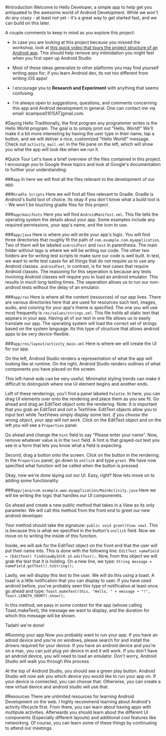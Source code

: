 #Introduction
Welcome to Hello Developer, a simple app to help get you antiquated to the
awesome world of Android Development. While we won't do any crazy - at least not
yet - it's a great way to get started fast, and we can build on this later.

A couple comments to keep in mind as you explore this project:
* In case you are looking at this project because you missed the workshop, look
at [this quick video that tours the project structure of an Android app](https://www.youtube.com/watch?v=Z_oHH3ZVcB4). This should help remove any intimidation you might feel when you first open up Android Studio

* Most of these ideas generalize to other platforms you may find yourself writing
apps for; if you learn Android dev, its not too different from writing iOS apps!

* I encourage you to **Research and Experiment** with anything that seems
confusing.

* I'm always open to suggestions, questions, and comments concerning this app and
Android development in general. One can contact me via email: kcampos0101[AT]gmail.com.

#Saying Hello
Traditionally, the first program any programmer writes is the Hello World
program. The goal is to simply print out "Hello, World!" We'll make it a bit
more interesting by having the user type in their name, tap a button,
and we will deliver a nice, customized "Hello World!" message.
Check out `activity_mail.xml` in the file pane on the left, which will show you what
the app will look like when we run it.

#Quick Tour
Let's have a brief overview of the files contained in this project. I encourage
you to Google these topics and look at Google's documentation to further your
understanding:

###`app`
In here we will find all the files relevant to the development of our app.

###`Gradle Scripts`
Here we will find all files relevant to Gradle. Gradle is Android's build tool of choice. Its okay 
if you don't know what a build tool is - We won't be touching gradle files for this project.

###`app/manifests`
Here you will find `AndroidManifest.xml`. This file tells the operating system the details about your app.
Some examples include any required permissions, your app's name, and the icon to use.

###`app/java`
Here is where you will write your app's logic.
You will find three directories that roughly fit the path of `com.example.com.myapplication`.
Two of them will be labeled `androidTest` and `test` in parenthesis. The main folder without tags is
where we will be writing our code. The other two folders are for writing test scripts to make sure our
code is well built. In test, we want to write test cases for all things that do not require us to use
any Android classes. `androidTest`, in contrast, is for test cases that require Android classes. The
reasoning for this seperation is because any tests involving Android classes will require you to load
an android emulator. This results in *much* long testing times. The seperation allows us to run our
non-android tests without the delay of an emulator.

###`app/res`
Here is where all the content (resources) of our app lives.
There are various directories here that are used for resources such text, images, audio, and coloring
for your app's theme is specified. The one you will use most frequently is `res/values/strings.xml`.
This file holds all static text that appears in your app. Having all of our text in one file allows us 
to easily translate our app. The operating system will load the correct set of strings based on the 
system language. Its this type of structure that allows android apps to be very device-flexible.

###`app/res/layout/activity_main.xml`
Here is where we will create the UI for our app.

On the left, Android Studio renders a representation of what the app will looking like at runtime.
On the right, Android Studio renders outlines of what components you have placed on the screen.

This left-hand-side can be very useful. Minimalist styling trends can make it difficult to distinguish where
one UI element begins and another ends. 

Left of these renderings, you'l find a panel labeled `Palette`. In here, you can drag UI elements over
onto the rendering and place them as you see fit. Go ahead and drag an EditText object onto the rendering.
Note: It is important that you grab an *EditText* and not a TextView. EditText objects allow you
to input text while TextViews simply display some text. *If you choose the wrong object, your app
will not work*. Click on the EditText object and on the left you will see a `Properties` panel.

Go ahead and change the `hint` field to say "Please enter your name". Now, remove whatever value is in
the `text` field. A hint is that grayed-out text you see in a form that lets you know what a field is
expecting.

Second, drag a button onto the screen. Click on the button in the rendering. In the `Properties` panel,
go down to `onClick` and type `greet`. We have now specified what function will be called
when the button is pressed.

Okay, now we're done laying out our UI. Easy, right? Now lets move on to adding some functionality

###`app/java/com.example.www.myapplication/MainActivity.java`
Here we will be writing the logic that handles our UI componenets. 

Go ahead and create a new public method
that takes in a View as its only parameter. We will call this method from the front end to greet our
new android developer. 

Your method should take the signature: `public void greet(View vew)`. This is because this is what
we specified in the button's `onClick` field. Now we move on to writing the inside of this function.

Inside, we will ask for the EditText object on the front end
that the user will put their name into. This is done with the following line: 
`EditText nameField = (EditText) findViewById(R.id.editText);`. Now, from this object we will
grab the text that it is holding. On a new line, we type:
`String message = nameField.getText().toString();` 

Lastly, we will display this text to the user.
We will do this using a toast. A toast is a little notification that you can display to user. If you
have used android before, you've probably seen this type of notification at least once. go ahead and type:
`Toast.makeText(this, "Hello, " + message + "!", Toast.LENGTH_SHORT).show();`

In this method, we pass in some context for the app (whose calling Toast.makeText), the message we want to display,
and the duration for which this message will be shown.

Tadah! we're done!

#Running your app
Now you probably want to run your app. If you have an adroid device and you're on windows, please search for
and install the drivers required for your device. If you have an android device and you're on a mac, you can
just plug yor device in and it will work. If you don't have an android device, you will need to load an emulator.
Don't worry, Android Studio will walk you through this process.

At the top of Android Studio, you should see a green play button. Android Studio will now ask you which
device you would like to run your app on. If your device is connected, you can choose that. Otherwise, you
can create a new virtual device and android studio will use that. 

#Resources
There are unlimited resources for learning Android Development on the web.
I highly recommend learning about Android's activity lifecycle first. From there, you can learn about
having apps with multipule activities. Afterwards you should learn about the different UI components
(Especially different layouts) and additional cool features like networking. Of course, you can learn 
some of these things by continueing to attend our meetings. 